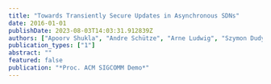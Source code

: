 ```yaml
---
title: "Towards Transiently Secure Updates in Asynchronous SDNs"
date: 2016-01-01
publishDate: 2023-08-03T14:03:31.912839Z
authors: ["Apoorv Shukla", "Andre Schütze", "Arne Ludwig", "Szymon Dudycz", "Stefan Schmid", "Anja Feldmann"]
publication_types: ["1"]
abstract: ""
featured: false
publication: "*Proc. ACM SIGCOMM Demo*"
---
```


